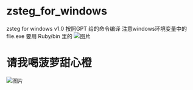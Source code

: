 # zsteg_for_windows

zsteg for windows v1.0 
按照GPT 给的命令编译 
注意windows环境变量中的flie.exe 要用 Ruby/bin 里的
![图片](https://github.com/user-attachments/assets/76fa52b6-3bdb-44bc-8e03-f367a7dd9cab)

# 请我喝菠萝甜心橙
![图片](https://github.com/user-attachments/assets/2c65dd24-52c4-4e25-aaff-4aae5938fa2c)
